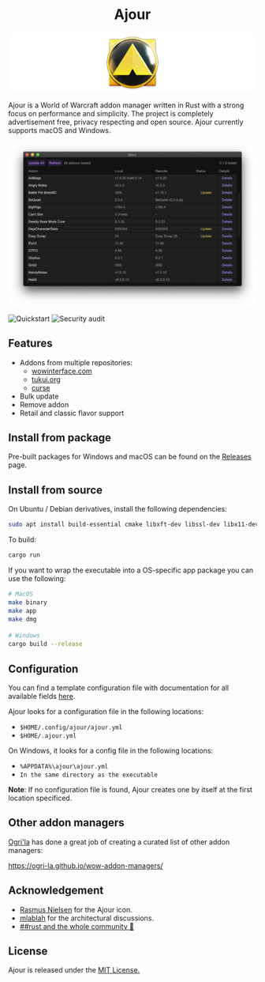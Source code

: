 <h1 align="center">Ajour</h1>

![](./resources/screenshots/ajour-banner.png)

Ajour is a World of Warcraft addon manager written in Rust with a strong focus on performance and simplicity. The project is completely advertisement free, privacy respecting and open source. Ajour currently supports macOS and Windows.

<p align="center">
  <img width="600"
       alt="Ajour"
       src="./resources/screenshots/ajour-0.1.0-1.png">
</p>

![Quickstart](https://github.com/casperstorm/ajour/workflows/Quickstart/badge.svg)
![Security audit](https://github.com/casperstorm/ajour/workflows/Security%20audit/badge.svg)

## Features

- Addons from multiple repositories:
  - [wowinterface.com](https://www.wowinterface.com/addons.php)
  - [tukui.org](https://www.tukui.org/)
  - [curse](https://www.curseforge.com/wow/addons)
- Bulk update
- Remove addon
- Retail and classic flavor support

## Install from package

Pre-built packages for Windows and macOS can be found on the [Releases](https://github.com/casperstorm/ajour/releases) page.

## Install from source

On Ubuntu / Debian derivatives, install the following dependencies:

```sh
sudo apt install build-essential cmake libxft-dev libssl-dev libx11-dev
```

To build:

```sh
cargo run
```

If you want to wrap the executable into a OS-specific app package you can use the following:

```sh
# MacOS
make binary
make app
make dmg

# Windows
cargo build --release
```

## Configuration

You can find a template configuration file with documentation for all available fields [here](./ajour.yml).

Ajour looks for a configuration file in the following locations:

- `$HOME/.config/ajour/ajour.yml`
- `$HOME/.ajour.yml`

On Windows, it looks for a config file in the following locations:

- `%APPDATA%\ajour\ajour.yml`
- `In the same directory as the executable`

**Note**: If no configuration file is found, Ajour creates one by itself at the first location specificed. 

## Other addon managers

[Ogri'la](https://github.com/ogri-la) has done a great job of creating a curated list of other addon managers:

https://ogri-la.github.io/wow-addon-managers/

## Acknowledgement

- [Rasmus Nielsen](https://rasmusnielsen.dk/) for the Ajour icon.
- [mlablah](https://github.com/mlablah) for the architectural discussions.
- [##rust and the whole community 🦀](https://webchat.freenode.net/?channels=##rust)

## License

Ajour is released under the [MIT License.](https://github.com/casperstorm/ajour/blob/master/LICENSE)
